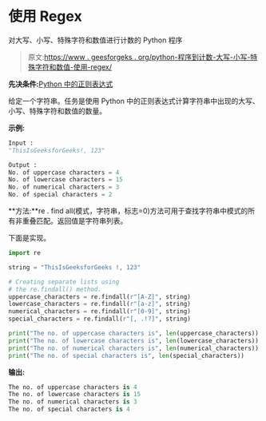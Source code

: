 # 使用 Regex

对大写、小写、特殊字符和数值进行计数的 Python 程序

> 原文:[https://www . geesforgeks . org/python-程序到计数-大写-小写-特殊字符和数值-使用-regex/](https://www.geeksforgeeks.org/python-program-to-count-uppercase-lowercase-special-character-and-numeric-values-using-regex/)

**先决条件:**[Python 中的正则表达式](https://www.geeksforgeeks.org/regular-expression-python-examples-set-1/)

给定一个字符串。任务是使用 Python 中的正则表达式计算字符串中出现的大写、小写、特殊字符和数值的数量。

**示例:**

```py
Input : 
"ThisIsGeeksforGeeks!, 123" 

Output :
No. of uppercase characters = 4
No. of lowercase characters = 15
No. of numerical characters = 3
No. of special characters = 2

```

**方法:**re . find all(模式，字符串，标志=0)方法可用于查找字符串中模式的所有非重叠匹配。返回值是字符串列表。

下面是实现。

```py
import re

string = "ThisIsGeeksforGeeks !, 123"

# Creating separate lists using 
# the re.findall() method.
uppercase_characters = re.findall(r"[A-Z]", string)
lowercase_characters = re.findall(r"[a-z]", string)
numerical_characters = re.findall(r"[0-9]", string)
special_characters = re.findall(r"[, .!?]", string)

print("The no. of uppercase characters is", len(uppercase_characters))
print("The no. of lowercase characters is", len(lowercase_characters))
print("The no. of numerical characters is", len(numerical_characters))
print("The no. of special characters is", len(special_characters))
```

**输出:**

```py
The no. of uppercase characters is 4
The no. of lowercase characters is 15
The no. of numerical characters is 3
The no. of special characters is 4

```